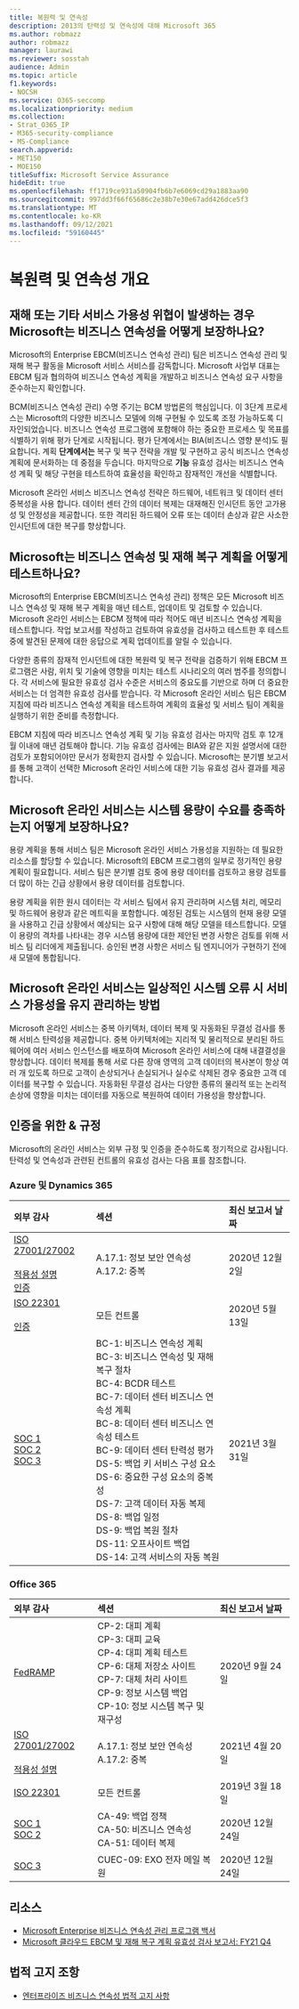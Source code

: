 ```yaml
---
title: 복원력 및 연속성
description: 2013의 탄력성 및 연속성에 대해 Microsoft 365
ms.author: robmazz
author: robmazz
manager: laurawi
ms.reviewer: sosstah
audience: Admin
ms.topic: article
f1.keywords:
- NOCSH
ms.service: O365-seccomp
ms.localizationpriority: medium
ms.collection:
- Strat_O365_IP
- M365-security-compliance
- MS-Compliance
search.appverid:
- MET150
- MOE150
titleSuffix: Microsoft Service Assurance
hideEdit: true
ms.openlocfilehash: ff1719ce931a50904fb6b7e6069cd29a1883aa90
ms.sourcegitcommit: 997dd3f66f65686c2e38b7e30e67add426dce5f3
ms.translationtype: MT
ms.contentlocale: ko-KR
ms.lasthandoff: 09/12/2021
ms.locfileid: "59160445"
---
```

# <a name="resiliency-and-continuity-overview"></a>복원력 및 연속성 개요

## <a name="how-does-microsoft-ensure-business-continuity-if-a-disaster-or-other-threat-to-service-availability-occurs"></a>재해 또는 기타 서비스 가용성 위협이 발생하는 경우 Microsoft는 비즈니스 연속성을 어떻게 보장하나요?

Microsoft의 Enterprise EBCM(비즈니스 연속성 관리) 팀은 비즈니스 연속성 관리 및 재해 복구 활동을 Microsoft 서비스 서비스를 감독합니다. Microsoft 사업부 대표는 EBCM 팀과 협의하여 비즈니스 연속성 계획을 개발하고 비즈니스 연속성 요구 사항을 준수하는지 확인합니다.

BCM(비즈니스 연속성 관리) 수명 주기는 BCM 방법론의 핵심입니다. 이 3단계 프로세스는 Microsoft의 다양한 비즈니스 모델에 의해 구현될 수 있도록 조정 가능하도록 디자인되었습니다. 비즈니스 연속성  프로그램에 포함해야 하는 중요한 프로세스 및 목표를 식별하기 위해 평가 단계로 시작됩니다. 평가 단계에서는 BIA(비즈니스 영향 분석)도 필요합니다. 계획 **단계에서는** 복구 및 복구 전략을 개발 및 구현하고 공식 비즈니스 연속성 계획에 문서화하는 데 중점을 두습니다. 마지막으로 **기능** 유효성 검사는 비즈니스 연속성 계획 및 해당 구현을 테스트하여 효율성을 확인하고 잠재적인 개선을 식별합니다.

Microsoft 온라인 서비스 비즈니스 연속성 전략은 하드웨어, 네트워크 및 데이터 센터 중복성을 사용 합니다. 데이터 센터 간의 데이터 복제는 대재해진 인시던트 동안 고가용성 및 안정성을 제공합니다. 또한 격리된 하드웨어 오류 또는 데이터 손상과 같은 사소한 인시던트에 대한 복구를 향상합니다.

## <a name="how-does-microsoft-test-business-continuity-and-disaster-recovery-plans"></a>Microsoft는 비즈니스 연속성 및 재해 복구 계획을 어떻게 테스트하나요?

Microsoft의 Enterprise EBCM(비즈니스 연속성 관리) 정책은 모든 Microsoft 비즈니스 연속성 및 재해 복구 계획을 매년 테스트, 업데이트 및 검토할 수 있습니다. Microsoft 온라인 서비스는 EBCM 정책에 따라 적어도 매년 비즈니스 연속성 계획을 테스트합니다. 작업 보고서를 작성하고 검토하여 유효성을 검사하고 테스트한 후 테스트 중에 발견된 문제에 대한 응답으로 계획 업데이트를 알릴 수 있습니다.

다양한 종류의 잠재적 인시던트에 대한 복원력 및 복구 전략을 검증하기 위해 EBCM 프로그램은 사람, 위치 및 기술에 영향을 미치는 테스트 시나리오의 여러 범주를 정의합니다. 각 서비스에 필요한 유효성 검사 수준은 서비스의 중요도를 기반으로 하며 더 중요한 서비스는 더 엄격한 유효성 검사를 받습니다. 각 Microsoft 온라인 서비스 팀은 EBCM 지침에 따라 비즈니스 연속성 계획을 테스트하여 계획의 효율성 및 서비스 팀이 계획을 실행하기 위한 준비를 측정합니다.

EBCM 지침에 따라 비즈니스 연속성 계획 및 기능 유효성 검사는 마지막 검토 후 12개월 이내에 매년 검토해야 합니다. 기능 유효성 검사에는 BIA와 같은 지원 설명서에 대한 검토가 포함되어야만 문서가 정확한지 검사할 수 있습니다. Microsoft는 분기별 보고서를 통해 고객이 선택한 Microsoft 온라인 서비스에 대한 기능 유효성 검사 결과를 제공합니다.

## <a name="how-do-microsoft-online-services-ensure-system-capacity-meets-demand"></a>Microsoft 온라인 서비스는 시스템 용량이 수요를 충족하는지 어떻게 보장하나요?

용량 계획을 통해 서비스 팀은 Microsoft 온라인 서비스 가용성을 지원하는 데 필요한 리소스를 할당할 수 있습니다. Microsoft의 EBCM 프로그램의 일부로 정기적인 용량 계획이 필요합니다. 서비스 팀은 분기별 검토 중에 용량 데이터를 검토하고 용량 검토를 더 많이 하는 긴급 상황에서 용량 데이터를 검토합니다.

용량 계획을 위한 원시 데이터는 각 서비스 팀에서 유지 관리하며 시스템 처리, 메모리 및 하드웨어 용량과 같은 메트릭을 포함합니다. 예정된 검토는 시스템의 현재 용량 모델을 사용하고 긴급 상황에서 예상되는 요구 사항에 대해 해당 모델을 테스트합니다. 모델이 용량의 격차를 나타내는 경우 시스템 용량에 대한 제안된 변경 사항은 검토를 위해 서비스 팀 리더에게 제출됩니다. 승인된 변경 사항은 서비스 팀 엔지니어가 구현하기 전에 새 모델에 통합됩니다.

## <a name="how-do-microsoft-online-services-maintain-service-availability-during-routine-system-failures"></a>Microsoft 온라인 서비스는 일상적인 시스템 오류 시 서비스 가용성을 유지 관리하는 방법

Microsoft 온라인 서비스는 중복 아키텍처, 데이터 복제 및 자동화된 무결성 검사를 통해 서비스 탄력성을 제공합니다. 중복 아키텍처에는 지리적 및 물리적으로 분리된 하드웨어에 여러 서비스 인스턴스를 배포하여 Microsoft 온라인 서비스에 대해 내결결성을 향상합니다. 데이터 복제를 통해 서로 다른 장애 영역의 고객 데이터의 복사본이 항상 여러 개 있도록 하므로 고객이 손상되거나 손실되거나 실수로 삭제된 경우 중요한 고객 데이터를 복구할 수 있습니다. 자동화된 무결성 검사는 다양한 종류의 물리적 또는 논리적 손상에 영향을 미치는 데이터를 자동으로 복원하여 데이터 가용성을 향상합니다.

## <a name="related-external-regulations--certifications"></a>인증을 위한 & 규정

Microsoft의 온라인 서비스는 외부 규정 및 인증을 준수하도록 정기적으로 감사됩니다. 탄력성 및 연속성과 관련된 컨트롤의 유효성 검사는 다음 표를 참조합니다.

### <a name="azure-and-dynamics-365"></a>Azure 및 Dynamics 365

| **외부 감사** | **섹션** | **최신 보고서 날짜** |
|:--------------------|:------------|:-----------------------|
| [ISO 27001/27002](https://servicetrust.microsoft.com/ViewPage/MSComplianceGuideV3?command=Download&downloadType=Document&downloadId=e9116047-f327-430c-a83f-166b7e561ad6&tab=7027ead0-3d6b-11e9-b9e1-290b1eb4cdeb&docTab=7027ead0-3d6b-11e9-b9e1-290b1eb4cdeb_ISO_Reports) <br><br> [적용성 설명](https://servicetrust.microsoft.com/ViewPage/MSComplianceGuideV3?command=Download&downloadType=Document&downloadId=00af6c3e-7f3e-4e0d-8b0e-79f45ef2cef1&tab=7027ead0-3d6b-11e9-b9e1-290b1eb4cdeb&docTab=7027ead0-3d6b-11e9-b9e1-290b1eb4cdeb_ISO_Reports) <br> [인증](https://servicetrust.microsoft.com/ViewPage/MSComplianceGuideV3?command=Download&downloadType=Document&downloadId=d7af5304-3a31-40e6-9abb-e26352305d41&tab=7027ead0-3d6b-11e9-b9e1-290b1eb4cdeb&docTab=7027ead0-3d6b-11e9-b9e1-290b1eb4cdeb_ISO_Reports) | A.17.1: 정보 보안 연속성 <br> A.17.2: 중복 | 2020년 12월 2일 |
| [ISO 22301](https://servicetrust.microsoft.com/ViewPage/MSComplianceGuideV3?command=Download&downloadType=Document&downloadId=6d388547-fc88-46e3-8de2-6bc2edc08b06&tab=7027ead0-3d6b-11e9-b9e1-290b1eb4cdeb&docTab=7027ead0-3d6b-11e9-b9e1-290b1eb4cdeb_ISO_Reports) <br><br> [인증](https://servicetrust.microsoft.com/ViewPage/MSComplianceGuideV3?command=Download&downloadType=Document&downloadId=ee4b611b-bb4d-4056-b189-00da36e88949&tab=7027ead0-3d6b-11e9-b9e1-290b1eb4cdeb&docTab=7027ead0-3d6b-11e9-b9e1-290b1eb4cdeb_ISO_Reports) | 모든 컨트롤 | 2020년 5월 13일 |
| [SOC 1](https://servicetrust.microsoft.com/ViewPage/MSComplianceGuideV3?command=Download&downloadType=Document&downloadId=b8721ebd-af20-42fe-b22f-8332b0a19517&tab=7027ead0-3d6b-11e9-b9e1-290b1eb4cdeb&docTab=7027ead0-3d6b-11e9-b9e1-290b1eb4cdeb_SOC_%2F_SSAE_16_Reports) <br> [SOC 2](https://servicetrust.microsoft.com/ViewPage/MSComplianceGuideV3?command=Download&downloadType=Document&downloadId=234a0f57-83c1-4afc-a586-a0e7a59592f7&tab=7027ead0-3d6b-11e9-b9e1-290b1eb4cdeb&docTab=7027ead0-3d6b-11e9-b9e1-290b1eb4cdeb_SOC_%2F_SSAE_16_Reports) <br> [SOC 3](https://servicetrust.microsoft.com/ViewPage/MSComplianceGuideV3?command=Download&downloadType=Document&downloadId=75c8cbf6-e456-473c-a05e-34fea888ec2a&tab=7027ead0-3d6b-11e9-b9e1-290b1eb4cdeb&docTab=7027ead0-3d6b-11e9-b9e1-290b1eb4cdeb_SOC_%2F_SSAE_16_Reports) | BC-1: 비즈니스 연속성 계획 <br> BC-3: 비즈니스 연속성 및 재해 복구 절차 <br> BC-4: BCDR 테스트 <br> BC-7: 데이터 센터 비즈니스 연속성 계획 <br> BC-8: 데이터 센터 비즈니스 연속성 테스트 <br> BC-9: 데이터 센터 탄력성 평가 <br> DS-5: 백업 키 서비스 구성 요소 <br> DS-6: 중요한 구성 요소의 중복성 <br> DS-7: 고객 데이터 자동 복제 <br> DS-8: 백업 일정 <br> DS-9: 백업 복원 절차 <br> DS-11: 오프사이트 백업 <br> DS-14: 고객 서비스의 자동 복원 | 2021년 3월 31일 |

### <a name="office-365"></a>Office 365

| **외부 감사** | **섹션** | **최신 보고서 날짜** |
|:--------------------|:------------|:-----------------------|
| [FedRAMP](https://compliance.microsoft.com/compliancemanager) | CP-2: 대피 계획 <br> CP-3: 대피 교육 <br> CP-4: 대피 계획 테스트 <br> CP-6: 대체 저장소 사이트 <br> CP-7: 대체 처리 사이트 <br> CP-9: 정보 시스템 백업 <br> CP-10: 정보 시스템 복구 및 재구성 | 2020년 9월 24일 |
| [ISO 27001/27002](https://servicetrust.microsoft.com/ViewPage/MSComplianceGuideV3?command=Download&downloadType=Document&downloadId=8d625374-4f2d-49f8-9d37-a4281ba98222&tab=7027ead0-3d6b-11e9-b9e1-290b1eb4cdeb&docTab=7027ead0-3d6b-11e9-b9e1-290b1eb4cdeb_ISO_Reports) <br><br> [적용성 설명](https://servicetrust.microsoft.com/ViewPage/MSComplianceGuideV3?command=Download&downloadType=Document&downloadId=c0df4ce8-c77e-4183-84eb-c8688470d8b1&tab=7027ead0-3d6b-11e9-b9e1-290b1eb4cdeb&docTab=7027ead0-3d6b-11e9-b9e1-290b1eb4cdeb_ISO_Reports) | A.17.1: 정보 보안 연속성 <br> A.17.2: 중복 | 2021년 4월 20일 |
| [ISO 22301](https://servicetrust.microsoft.com/ViewPage/MSComplianceGuideV3?command=Download&downloadType=Document&downloadId=13951eb3-6339-4629-b80d-dd0d43812fe7&tab=7027ead0-3d6b-11e9-b9e1-290b1eb4cdeb&docTab=7027ead0-3d6b-11e9-b9e1-290b1eb4cdeb_ISO_Reports) | 모든 컨트롤 | 2019년 3월 18일 |
| [SOC 1](https://servicetrust.microsoft.com/ViewPage/MSComplianceGuideV3?command=Download&downloadType=Document&downloadId=90df3f9c-3aaf-4dbf-99d0-ca9f2991721b&tab=7027ead0-3d6b-11e9-b9e1-290b1eb4cdeb&docTab=7027ead0-3d6b-11e9-b9e1-290b1eb4cdeb_SOC_%2F_SSAE_16_Reports) <br> [SOC 2](https://servicetrust.microsoft.com/ViewPage/MSComplianceGuideV3?command=Download&downloadType=Document&downloadId=a73c1738-7892-42b7-acd3-87b6371c53f6&tab=7027ead0-3d6b-11e9-b9e1-290b1eb4cdeb&docTab=7027ead0-3d6b-11e9-b9e1-290b1eb4cdeb_SOC_%2F_SSAE_16_Reports) | CA-49: 백업 정책 <br> CA-50: 비즈니스 연속성 <br> CA-51: 데이터 복제 | 2020년 12월 24일 |
| [SOC 3](https://servicetrust.microsoft.com/ViewPage/MSComplianceGuideV3?command=Download&downloadType=Document&downloadId=274054e5-4968-48d2-bf94-9a8eda5d7a93&tab=7027ead0-3d6b-11e9-b9e1-290b1eb4cdeb&docTab=7027ead0-3d6b-11e9-b9e1-290b1eb4cdeb_SOC_%2F_SSAE_16_Reports) | CUEC-09: EXO 전자 메일 복원 | 2020년 12월 24일 |

## <a name="resources"></a>리소스

- [Microsoft Enterprise 비즈니스 연속성 관리 프로그램 백서](https://servicetrust.microsoft.com/ViewPage/TrustDocumentsV3?command=Download&downloadType=Document&downloadId=64f922a6-d624-40dd-a8ae-6f996b5186f3&tab=7f51cb60-3d6c-11e9-b2af-7bb9f5d2d913&docTab=7f)
- [Microsoft 클라우드 EBCM 및 재해 복구 계획 유효성 검사 보고서: FY21 Q4](https://servicetrust.microsoft.com/ViewPage/TrustDocumentsV3?command=Download&downloadType=Document&downloadId=83dc940a-2078-4e14-8b7d-07128e5b453d&tab=7f51cb60-3d6c-11e9-b2af-7bb9f5d2d913&docTab=7f51cb60-3d6c-11e9-b2af-7bb9f5d2d913_FAQ_and_White_Papers)

## <a name="legal-disclaimer"></a>법적 고지 조항

- [엔터프라이즈 비즈니스 연속성 법적 고지 사항](assurance-ebcm-legal-disclaimer.md)
